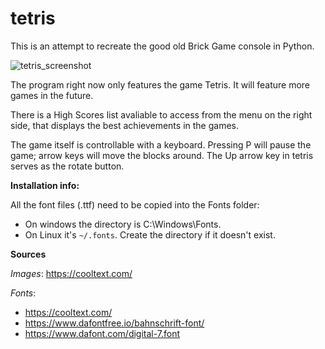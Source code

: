 # tetris

This is an attempt to recreate the good old Brick Game console in Python.

![tetris_screenshot](https://user-images.githubusercontent.com/62777744/134980336-143ab2aa-31d2-483f-9b28-83e624c052cf.png)

The program right now only features the game Tetris. It will feature more games in the future.

There is a High Scores list avaliable to access from the menu on the right side, that displays the best achievements in the games.

The game itself is controllable with a keyboard. Pressing P will pause the game; arrow keys will move the blocks around. The Up arrow key in tetris serves as the rotate button.

**Installation info:**

All the font files (.ttf) need to be copied into the Fonts folder:
- On windows the directory is C:\Windows\Fonts.
- On Linux it's `~/.fonts`. Create the directory if it doesn't exist.

**Sources**

_Images_: https://cooltext.com/

_Fonts_:
- https://cooltext.com/
- https://www.dafontfree.io/bahnschrift-font/
- https://www.dafont.com/digital-7.font
